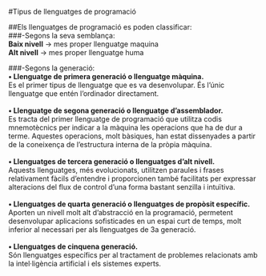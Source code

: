 #Tipus de llenguatges de programació

##Els llenguatges de programació es poden classificar:<br>
###-Segons la seva semblança:<br>
                        **Baix nivell** → mes proper llenguatge maquina<br>
                        **Alt nivell** → mes proper llenguatge huma<br>
                        
###-Segons la generació:<br>
**• Llenguatge de primera generació o llenguatge màquina.**<br>
Es el primer tipus de llenguatge que es va desenvolupar. És l’únic llenguatge que entén l’ordinador directament.<br><br>
**• Llenguatge de segona generació o llenguatge d’assemblador.**<br>
Es tracta del primer llenguatge de programació que utilitza codis mnemotècnics per indicar a la màquina les operacions que ha de dur a terme. Aquestes operacions, molt bàsiques, han estat dissenyades a partir de la coneixença de l’estructura interna de la pròpia màquina.<br><br>
**• Llenguatges de tercera generació o llenguatges d’alt nivell.**<br>
Aquests llenguatges, més evolucionats, utilitzen paraules i frases relativament fàcils d’entendre i proporcionen també facilitats per expressar alteracions del flux de control d’una forma bastant senzilla i intuïtiva.<br><br>
**• Llenguatges de quarta generació o llenguatges de propòsit específic.**<br>
Aporten un nivell molt alt d’abstracció en la programació, permetent desenvolupar aplicacions sofisticades en un espai curt de temps, molt inferior al necessari per als llenguatges de 3a generació.<br><br>
**• Llenguatges de cinquena generació.<br>**
Són llenguatges específics per al tractament de problemes relacionats amb la intel·ligència artificial i els sistemes experts.
